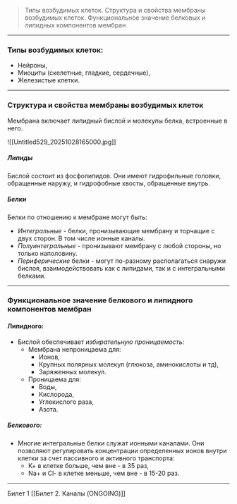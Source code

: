 
> Типы возбудимых клеток. Структура и свойства мембраны возбудимых клеток. Функциональное значение белковых и липидных компонентов мембран

---

### Типы возбудимых клеток:

- Нейроны,
- Миоциты (скелетные, гладкие, сердечные),
- Железистые клетки.

---

### Структура и свойства мембраны возбудимых клеток

Мембрана включает липидный бислой и молекулы белка, встроенные в него. 

![[Untitled529_20251028165000.jpg]]
##### Липиды

Бислой состоит из фосфолипидов. Они имеют гидрофильные головки, обращенные наружу, и гидрофобные хвосты, обращенные внутрь. 

##### Белки

Белки по отношению к мембране могут быть:

- *Интегральные* - белки, пронизывающие мембрану и торчащие с двух сторон. В том числе ионные каналы. 
- _Полуинтегральные_ - пронизывают мембрану с любой стороны, но только наполовину.
- _Периферические_ белки - могут по-разному располагаться снаружи бислоя, взаимодействовать как с липидами, так и с интегральными белками.

---

### Функциональное значение белкового и липидного компонентов мембран

#### Липидного:

- Бислой обеспечивает *избирательную проницаемость*: 
	- Мембрана непроницаема для:
		- Ионов, 
		- Крупных полярных молекул (глюкоза, аминокислоты и тд), 
		- Заряженных молекул. 
	- Проницаема для: 
		- Воды, 
		- Кислорода, 
		- Углекислого раза, 
		- Азота. 

##### Белкового:

- Многие интегральные белки служат ионными каналами. Они позволяют регулировать концентрации определенных ионов внутри клетки за счет пассивного и активного транспорта:
	- К+ в клетке больше, чем вне - в 35 раз,
	- Na+ и Cl- в клетке меньше, чем вне - в 15-20 раз.


---
Билет 1
[[Билет 2. Каналы (ONGOING)]]